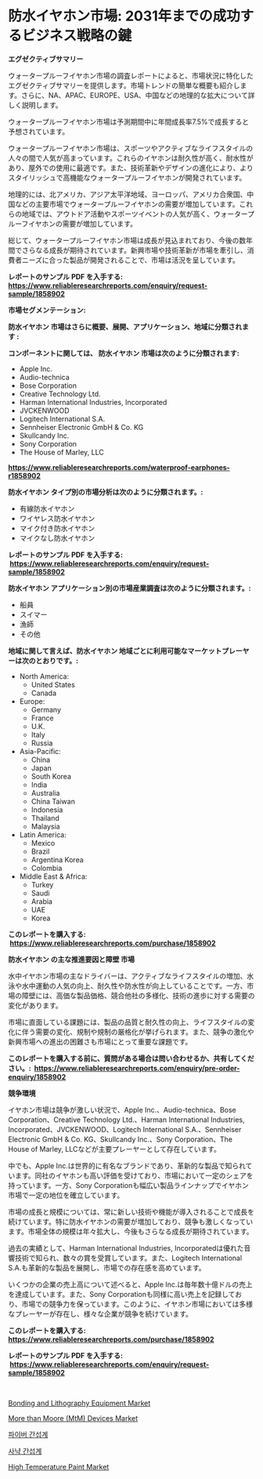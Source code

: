 <p><h1>防水イヤホン市場: 2031年までの成功するビジネス戦略の鍵</h1></p><p><strong>エグゼクティブサマリー</strong></p>
<p><p>ウォータープルーフイヤホン市場の調査レポートによると、市場状況に特化したエグゼクティブサマリーを提供します。市場トレンドの簡単な概要も紹介します。さらに、NA、APAC、EUROPE、USA、中国などの地理的な拡大について詳しく説明します。</p><p>ウォータープルーフイヤホン市場は予測期間中に年間成長率7.5%で成長すると予想されています。</p><p>ウォータープルーフイヤホン市場は、スポーツやアクティブなライフスタイルの人々の間で人気が高まっています。これらのイヤホンは耐久性が高く、耐水性があり、屋外での使用に最適です。また、技術革新やデザインの進化により、よりスタイリッシュで高機能なウォータープルーフイヤホンが開発されています。</p><p>地理的には、北アメリカ、アジア太平洋地域、ヨーロッパ、アメリカ合衆国、中国などの主要市場でウォータープルーフイヤホンの需要が増加しています。これらの地域では、アウトドア活動やスポーツイベントの人気が高く、ウォータープルーフイヤホンの需要が増加しています。</p><p>総じて、ウォータープルーフイヤホン市場は成長が見込まれており、今後の数年間でさらなる成長が期待されています。新興市場や技術革新が市場を牽引し、消費者ニーズに合った製品が開発されることで、市場は活況を呈しています。</p></p>
<p><strong>レポートのサンプル PDF を入手する: <a href="https://www.reliableresearchreports.com/enquiry/request-sample/1858902">https://www.reliableresearchreports.com/enquiry/request-sample/1858902</a></strong></p>
<p><strong>市場セグメンテーション:</strong></p>
<p><strong> 防水イヤホン 市場はさらに概要、展開、アプリケーション、地域に分類されます :</strong></p>
<p><strong>コンポーネントに関しては、 防水イヤホン 市場は次のように分類されます: &nbsp;</strong></p>
<p><ul><li>Apple Inc.</li><li>Audio-technica</li><li>Bose Corporation</li><li>Creative Technology Ltd.</li><li>Harman International Industries, Incorporated</li><li>JVCKENWOOD</li><li>Logitech International S.A.</li><li>Sennheiser Electronic GmbH & Co. KG</li><li>Skullcandy Inc.</li><li>Sony Corporation</li><li>The House of Marley, LLC</li></ul></p>
<p><strong><a href="https://www.reliableresearchreports.com/waterproof-earphones-r1858902">https://www.reliableresearchreports.com/waterproof-earphones-r1858902</a></strong></p>
<p><strong> 防水イヤホン タイプ別の市場分析は次のように分類されます。:</strong></p>
<p><ul><li>有線防水イヤホン</li><li>ワイヤレス防水イヤホン</li><li>マイク付き防水イヤホン</li><li>マイクなし防水イヤホン</li></ul></p>
<p><strong>レポートのサンプル PDF を入手する: &nbsp;<a href="https://www.reliableresearchreports.com/enquiry/request-sample/1858902">https://www.reliableresearchreports.com/enquiry/request-sample/1858902</a></strong></p>
<p><strong> 防水イヤホン アプリケーション別の市場産業調査は次のように分類されます。:</strong></p>
<p><ul><li>船員</li><li>スイマー</li><li>漁師</li><li>その他</li></ul></p>
<p><strong>地域に関して言えば、防水イヤホン 地域ごとに利用可能なマーケットプレーヤーは次のとおりです。:</strong></p>
<p><ul>
    <li>
        North America:
        <ul>
            <li>United States</li>
            <li>Canada</li>
        </ul>
    </li>
    <li>
        Europe:
        <ul>
            <li>Germany</li>
            <li>France</li>
            <li>U.K.</li>
            <li>Italy</li>
            <li>Russia</li>
        </ul>
    </li>
    <li>
        Asia-Pacific:
        <ul>
            <li>China</li>
            <li>Japan</li>
            <li>South Korea</li>
            <li>India</li>
            <li>Australia</li>
            <li>China Taiwan</li>
            <li>Indonesia</li>
            <li>Thailand</li>
            <li>Malaysia</li>
        </ul>
    </li>
    <li>
        Latin America:
        <ul>
            <li>Mexico</li>
            <li>Brazil</li>
            <li>Argentina Korea</li>
            <li>Colombia</li>
        </ul>
    </li>
    <li>
        Middle East & Africa:
        <ul>
            <li>Turkey</li>
            <li>Saudi</li>
            <li>Arabia</li>
            <li>UAE</li>
            <li>Korea</li>
        </ul>
    </li>
    </ul></p>
<p><strong>このレポートを購入する: &nbsp;<a href="https://www.reliableresearchreports.com/purchase/1858902">https://www.reliableresearchreports.com/purchase/1858902</a></strong></p>
<p><strong>防水イヤホン の主な推進要因と障壁 市場</strong></p>
<p><p>水中イヤホン市場の主なドライバーは、アクティブなライフスタイルの増加、水泳や水中運動の人気の向上、耐久性や防水性が向上していることです。一方、市場の障壁には、高価な製品価格、競合他社の多様化、技術の進歩に対する需要の変化があります。</p><p>市場に直面している課題には、製品の品質と耐久性の向上、ライフスタイルの変化に伴う需要の変化、規制や規制の厳格化が挙げられます。また、競争の激化や新興市場への進出の困難さも市場にとって重要な課題です。</p></p>
<p><strong>このレポートを購入する前に、質問がある場合は問い合わせるか、共有してください。:&nbsp; <a href="https://www.reliableresearchreports.com/enquiry/pre-order-enquiry/1858902">https://www.reliableresearchreports.com/enquiry/pre-order-enquiry/1858902</a></strong></p>
<p><strong>競争環境</strong></p>
<p><p>イヤホン市場は競争が激しい状況で、Apple Inc.、Audio-technica、Bose Corporation、Creative Technology Ltd.、Harman International Industries, Incorporated、JVCKENWOOD、Logitech International S.A.、Sennheiser Electronic GmbH & Co. KG、Skullcandy Inc.、Sony Corporation、The House of Marley, LLCなどが主要プレーヤーとして存在しています。</p><p>中でも、Apple Inc.は世界的に有名なブランドであり、革新的な製品で知られています。同社のイヤホンも高い評価を受けており、市場において一定のシェアを持っています。一方、Sony Corporationも幅広い製品ラインナップでイヤホン市場で一定の地位を確立しています。</p><p>市場の成長と規模については、常に新しい技術や機能が導入されることで成長を続けています。特に防水イヤホンの需要が増加しており、競争も激しくなっています。市場全体の規模は年々拡大し、今後もさらなる成長が期待されています。</p><p>過去の実績として、Harman International Industries, Incorporatedは優れた音響技術で知られ、数々の賞を受賞しています。また、Logitech International S.A.も革新的な製品を展開し、市場での存在感を高めています。</p><p>いくつかの企業の売上高について述べると、Apple Inc.は毎年数十億ドルの売上を達成しています。また、Sony Corporationも同様に高い売上を記録しており、市場での競争力を保っています。このように、イヤホン市場においては多様なプレーヤーが存在し、様々な企業が競争を続けています。</p></p>
<p><strong>このレポートを購入する: &nbsp; <a href="https://www.reliableresearchreports.com/purchase/1858902">https://www.reliableresearchreports.com/purchase/1858902</a></strong></p>
<p><strong>レポートのサンプル PDF を入手する: &nbsp;<a href="https://www.reliableresearchreports.com/enquiry/request-sample/1858902">https://www.reliableresearchreports.com/enquiry/request-sample/1858902</a></strong><strong></strong></p>
<p>&nbsp;</p>
<p><p><a href="https://github.com/pizolina/Market-Research-Report-List-4/blob/main/bonding-and-lithography-equipment-market.md">Bonding and Lithography Equipment Market</a></p><p><a href="https://github.com/tamvrosiya/Market-Research-Report-List-4/blob/main/more-than-moore-mtm-devices-market.md">More than Moore (MtM) Devices Market</a></p><p><a href="https://github.com/shade463/Market-Research-Report-List-1/blob/main/364655036327.md">파이버 간섭계</a></p><p><a href="https://github.com/FelipeGrrady654556/Market-Research-Report-List-1/blob/main/278583136326.md">사냑 간섭계</a></p><p><a href="https://issuu.com/reportprime-2/docs/high-temperature-paint-market-size-2030.pptx">High Temperature Paint Market</a></p></p>